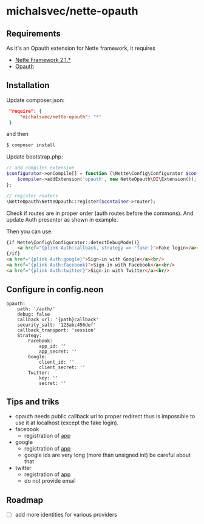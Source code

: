 michalsvec/nette-opauth
============================

Requirements
------------

As it's an Opauth extension for Nette framework, it requires

- [Nette Framework 2.1.*](https://github.com/nette/nette)
- [Opauth](https://github.com/opauth/opauth)

Installation
------------

Update composer.json:
```json
 "require": {
     "michalsvec/nette-opauth": "*"
 }
```
and then

```sh
$ composer install
```

Update bootstrap.php:
```php
// add compiler extension
$configurator->onCompile[] = function (\Nette\Config\Configurator $config, \Nette\Config\Compiler $compiler) {
	$compiler->addExtension('opauth', new NetteOpauth\DI\Extension());
};

// register routers
\NetteOpauth\NetteOpauth::register($container->router);
```

Check if routes are in proper order (auth routes before the commons).
And update Auth presenter as shown in example.

Then you can use:
```html
{if Nette\Config\Configurator::detectDebugMode()}
	<a href="{plink Auth:callback, strategy => 'fake'}">Fake login</a><br/>
{/if}
<a href="{plink Auth:google}">Sign-in with Google</a><br/>
<a href="{plink Auth:facebook}">Sign-in with Facebook</a><br/>
<a href="{plink Auth:twitter}">Sign-in with Twitter</a><br/>
```

Configure in config.neon
------------
```
opauth:
	path: '/auth/'
	debug: false
	callback_url: '{path}callback'
	security_salt: '123abc456def'
	callback_transport: 'session'
	Strategy:
		Facebook:
			app_id: ''
			app_secret: ''
		Google:
			client_id: ''
			client_secret: ''
		Twitter:
			key: ''
			secret: ''
```

Tips and triks
--------------

 * opauth needs public callback url to proper redirect thus is impossible to use it at localhost (except the fake login).
 * facebook
    * registration of [app](https://developers.facebook.com/apps)
 * google
    * registration of [app](https://code.google.com/apis/console)
    * google ids are very long (more than unsigned int) be careful about that
 * twitter
    * registration of [app](https://dev.twitter.com/apps)
    * do not provide email


Roadmap
-------
- [ ] add more identities for various providers

